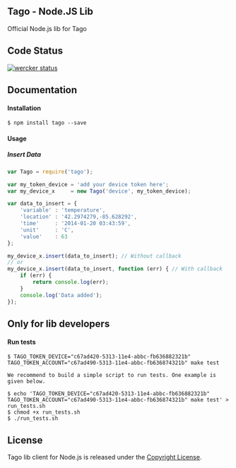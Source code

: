## Tago - Node.JS Lib

Official Node.js lib for Tago

## Code Status

[![wercker status](https://app.wercker.com/status/7eba1fa5503f7f5ad61a15a0a6e63234/m "wercker status")](https://app.wercker.com/project/bykey/7eba1fa5503f7f5ad61a15a0a6e63234)

## Documentation

#### Installation

```
$ npm install tago --save
```
#### Usage
##### Insert Data
``` javascript
var Tago = require('tago');

var my_token_device = 'add your device token here';
var my_device_x     = new Tago('device', my_token_device);

var data_to_insert = {
    'variable' : 'temperature',
    'location' : '42.2974279,-85.628292',
    'time'     : '2014-01-20 03:43:59',
    'unit'     : 'C',
    'value'    : 63
};

my_device_x.insert(data_to_insert); // Without callback
// or
my_device_x.insert(data_to_insert, function (err) { // With callback
    if (err) {
        return console.log(err);
    }
    console.log('Data added');
});
```

## Only for lib developers

#### Run tests
```
$ TAGO_TOKEN_DEVICE="c67ad420-5313-11e4-abbc-fb636882321b" TAGO_TOKEN_ACCOUNT="c67ad490-5313-11e4-abbc-fb636874321b" make test

We recommend to build a simple script to run tests. One example is given below.

$ echo 'TAGO_TOKEN_DEVICE="c67ad420-5313-11e4-abbc-fb636882321b" TAGO_TOKEN_ACCOUNT="c67ad490-5313-11e4-abbc-fb636874321b" make test' > run_tests.sh
$ chmod +x run_tests.sh
$ ./run_tests.sh
```

## License

Tago lib client for Node.js is released under the [Copyright License](https://github.com/tago-io/tago-nodejs/blob/master/LICENSE.md).